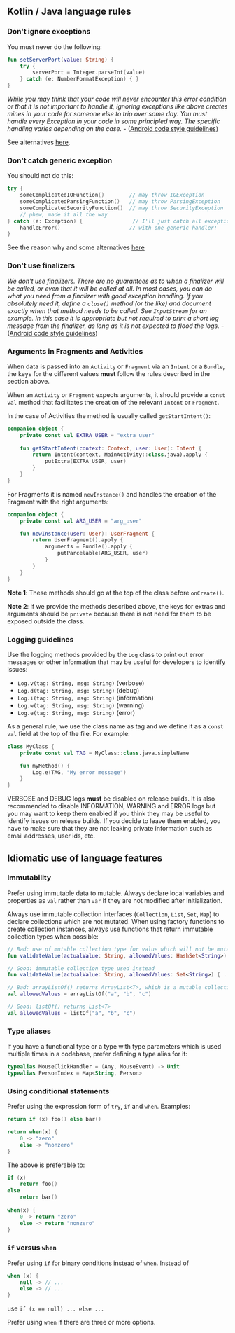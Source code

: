 ## Kotlin / Java language rules

### Don't ignore exceptions

You must never do the following:

```kotlin
fun setServerPort(value: String) {
    try {
        serverPort = Integer.parseInt(value)
    } catch (e: NumberFormatException) { }
}
```

_While you may think that your code will never encounter this error condition or that it is not important to handle it, ignoring exceptions like above creates mines in your code for someone else to trip over some day. You must handle every Exception in your code in some principled way. The specific handling varies depending on the case._ - ([Android code style guidelines](https://source.android.com/source/code-style.html))

See alternatives [here](https://source.android.com/source/code-style.html#dont-ignore-exceptions).

### Don't catch generic exception

You should not do this:

```kotlin
try {
    someComplicatedIOFunction()        // may throw IOException
    someComplicatedParsingFunction()   // may throw ParsingException
    someComplicatedSecurityFunction()  // may throw SecurityException
    // phew, made it all the way
} catch (e: Exception) {                // I'll just catch all exceptions
    handleError()                      // with one generic handler!
}
```

See the reason why and some alternatives [here](https://source.android.com/source/code-style.html#dont-catch-generic-exception)

### Don't use finalizers

_We don't use finalizers. There are no guarantees as to when a finalizer will be called, or even that it will be called at all. In most cases, you can do what you need from a finalizer with good exception handling. If you absolutely need it, define a `close()` method (or the like) and document exactly when that method needs to be called. See `InputStream` for an example. In this case it is appropriate but not required to print a short log message from the finalizer, as long as it is not expected to flood the logs._ - ([Android code style guidelines](https://source.android.com/source/code-style.html#dont-use-finalizers))


### Arguments in Fragments and Activities

When data is passed into an `Activity` or `Fragment` via an `Intent` or a `Bundle`, the keys for the different values __must__ follow the rules described in the section above.

When an `Activity` or `Fragment` expects arguments, it should provide a `const val` method that facilitates the creation of the relevant `Intent` or `Fragment`.

In the case of Activities the method is usually called `getStartIntent()`:

```kotlin
companion object {
    private const val EXTRA_USER = "extra_user"
    
    fun getStartIntent(context: Context, user: User): Intent {
        return Intent(context, MainActivity::class.java).apply {
            putExtra(EXTRA_USER, user)
        }
    }
}
```

For Fragments it is named `newInstance()` and handles the creation of the Fragment with the right arguments:

```kotlin
companion object {
    private const val ARG_USER = "arg_user"

    fun newInstance(user: User): UserFragment {
        return UserFragment().apply {
            arguments = Bundle().apply {
                putParcelable(ARG_USER, user)
            }
        }
    }
}
```

__Note 1__: These methods should go at the top of the class before `onCreate()`.

__Note 2__: If we provide the methods described above, the keys for extras and arguments should be `private` because there is not need for them to be exposed outside the class.


### Logging guidelines

Use the logging methods provided by the `Log` class to print out error messages or other information that may be useful for developers to identify issues:

* `Log.v(tag: String, msg: String)` (verbose)
* `Log.d(tag: String, msg: String)` (debug)
* `Log.i(tag: String, msg: String)` (information)
* `Log.w(tag: String, msg: String)` (warning)
* `Log.e(tag: String, msg: String)` (error)

As a general rule, we use the class name as tag and we define it as a `const val` field at the top of the file. For example:

```kotlin
class MyClass {
    private const val TAG = MyClass::class.java.simpleName

    fun myMethod() {
        Log.e(TAG, "My error message")
    }
}
```

VERBOSE and DEBUG logs __must__ be disabled on release builds. It is also recommended to disable INFORMATION, WARNING and ERROR logs but you may want to keep them enabled if you think they may be useful to identify issues on release builds. If you decide to leave them enabled, you have to make sure that they are not leaking private information such as email addresses, user ids, etc.


## Idiomatic use of language features

### Immutability

Prefer using immutable data to mutable. Always declare local variables and properties as `val` rather than `var` if
they are not modified after initialization.

Always use immutable collection interfaces (`Collection`, `List`, `Set`, `Map`) to declare collections which are not
mutated. When using factory functions to create collection instances, always use functions that return immutable
collection types when possible:

```kotlin
// Bad: use of mutable collection type for value which will not be mutated
fun validateValue(actualValue: String, allowedValues: HashSet<String>) { ... }

// Good: immutable collection type used instead
fun validateValue(actualValue: String, allowedValues: Set<String>) { ... }

// Bad: arrayListOf() returns ArrayList<T>, which is a mutable collection type
val allowedValues = arrayListOf("a", "b", "c")

// Good: listOf() returns List<T>
val allowedValues = listOf("a", "b", "c")
```

### Type aliases

If you have a functional type or a type with type parameters which is used multiple times in a codebase, prefer defining
a type alias for it:

```kotlin
typealias MouseClickHandler = (Any, MouseEvent) -> Unit
typealias PersonIndex = Map<String, Person>
```

### Using conditional statements

Prefer using the expression form of `try`, `if` and `when`. Examples:


```kotlin
return if (x) foo() else bar()

return when(x) {
    0 -> "zero"
    else -> "nonzero"
}
```

The above is preferable to:

```kotlin
if (x)
    return foo()
else
    return bar()
    
when(x) {
    0 -> return "zero"
    else -> return "nonzero"
}    
```

### `if` versus `when`

Prefer using `if` for binary conditions instead of `when`. Instead of

```kotlin
when (x) {
    null -> // ...
    else -> // ...
}
```

use `if (x == null) ... else ...`

Prefer using `when` if there are three or more options.
